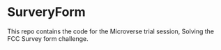 # SurveryForm
This repo contains the code for the Microverse trial session, Solving the FCC Survey form challenge.
